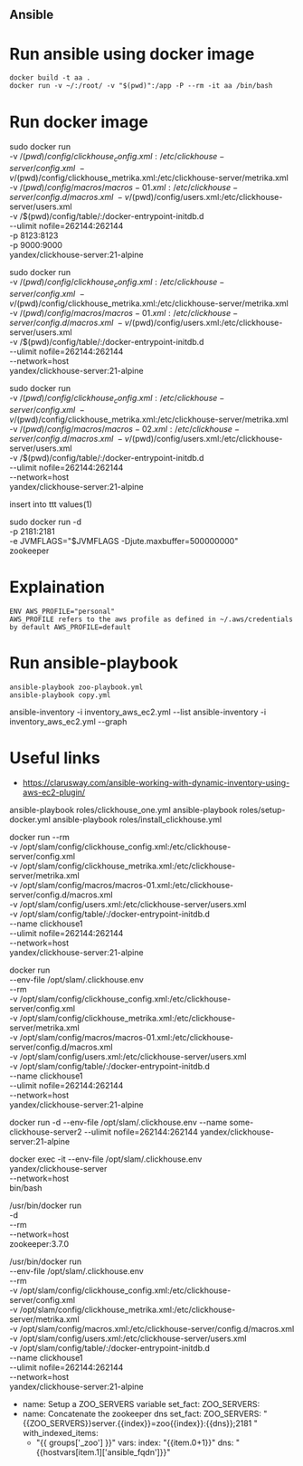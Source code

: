 ## Ansible

# Run ansible using docker image
```
docker build -t aa .
docker run -v ~/:/root/ -v "$(pwd)":/app -P --rm -it aa /bin/bash 
```
# Run docker image


sudo docker run \
    -v /$(pwd)/config/clickhouse_config.xml:/etc/clickhouse-server/config.xml \
    -v /$(pwd)/config/clickhouse_metrika.xml:/etc/clickhouse-server/metrika.xml \
    -v /$(pwd)/config/macros/macros-01.xml:/etc/clickhouse-server/config.d/macros.xml \
    -v /$(pwd)/config/users.xml:/etc/clickhouse-server/users.xml \
    -v /$(pwd)/config/table/:/docker-entrypoint-initdb.d \
    --ulimit nofile=262144:262144 \
    -p 8123:8123 \
    -p 9000:9000 \
    yandex/clickhouse-server:21-alpine


sudo docker run \
    -v /$(pwd)/config/clickhouse_config.xml:/etc/clickhouse-server/config.xml \
    -v /$(pwd)/config/clickhouse_metrika.xml:/etc/clickhouse-server/metrika.xml \
    -v /$(pwd)/config/macros/macros-01.xml:/etc/clickhouse-server/config.d/macros.xml \
    -v /$(pwd)/config/users.xml:/etc/clickhouse-server/users.xml \
    -v /$(pwd)/config/table/:/docker-entrypoint-initdb.d \
    --ulimit nofile=262144:262144 \
    --network=host \
    yandex/clickhouse-server:21-alpine 

sudo docker run \
    -v /$(pwd)/config/clickhouse_config.xml:/etc/clickhouse-server/config.xml \
    -v /$(pwd)/config/clickhouse_metrika.xml:/etc/clickhouse-server/metrika.xml \
    -v /$(pwd)/config/macros/macros-02.xml:/etc/clickhouse-server/config.d/macros.xml \
    -v /$(pwd)/config/users.xml:/etc/clickhouse-server/users.xml \
    -v /$(pwd)/config/table/:/docker-entrypoint-initdb.d \
    --ulimit nofile=262144:262144 \
    --network=host \
    yandex/clickhouse-server:21-alpine 

insert into ttt values(1)

sudo docker run -d \
    -p 2181:2181 \
    -e JVMFLAGS="$JVMFLAGS -Djute.maxbuffer=500000000" \
    zookeeper

# Explaination
```
ENV AWS_PROFILE="personal" 
AWS_PROFILE refers to the aws profile as defined in ~/.aws/credentials
by default AWS_PROFILE=default
```

# Run ansible-playbook
```
ansible-playbook zoo-playbook.yml 
ansible-playbook copy.yml 
```

ansible-inventory -i inventory_aws_ec2.yml --list
ansible-inventory -i inventory_aws_ec2.yml --graph


# Useful links
- https://clarusway.com/ansible-working-with-dynamic-inventory-using-aws-ec2-plugin/


ansible-playbook roles/clickhouse_one.yml
ansible-playbook roles/setup-docker.yml
ansible-playbook roles/install_clickhouse.yml

docker run --rm \
    -v /opt/slam/config/clickhouse_config.xml:/etc/clickhouse-server/config.xml \
    -v /opt/slam/config/clickhouse_metrika.xml:/etc/clickhouse-server/metrika.xml \
    -v /opt/slam/config/macros/macros-01.xml:/etc/clickhouse-server/config.d/macros.xml \
    -v /opt/slam/config/users.xml:/etc/clickhouse-server/users.xml \
    -v /opt/slam/config/table/:/docker-entrypoint-initdb.d \
    --name clickhouse1 \
    --ulimit nofile=262144:262144 \
    --network=host \
    yandex/clickhouse-server:21-alpine 

docker run \
    --env-file /opt/slam/.clickhouse.env \
    --rm \
    -v /opt/slam/config/clickhouse_config.xml:/etc/clickhouse-server/config.xml \
    -v /opt/slam/config/clickhouse_metrika.xml:/etc/clickhouse-server/metrika.xml \
    -v /opt/slam/config/macros/macros-01.xml:/etc/clickhouse-server/config.d/macros.xml \
    -v /opt/slam/config/users.xml:/etc/clickhouse-server/users.xml \
    -v /opt/slam/config/table/:/docker-entrypoint-initdb.d \
    --name clickhouse1 \
    --ulimit nofile=262144:262144 \
    --network=host \
    yandex/clickhouse-server:21-alpine 


docker run -d --env-file /opt/slam/.clickhouse.env --name some-clickhouse-server2 --ulimit nofile=262144:262144 yandex/clickhouse-server:21-alpine 

docker exec -it --env-file /opt/slam/.clickhouse.env \
        yandex/clickhouse-server \
        --network=host \
        bin/bash

/usr/bin/docker run \
            -d \
            --rm \
            --network=host \
            zookeeper:3.7.0 

/usr/bin/docker run \
            --env-file /opt/slam/.clickhouse.env \
            --rm \
            -v /opt/slam/config/clickhouse_config.xml:/etc/clickhouse-server/config.xml \
            -v /opt/slam/config/clickhouse_metrika.xml:/etc/clickhouse-server/metrika.xml \
            -v /opt/slam/config/macros.xml:/etc/clickhouse-server/config.d/macros.xml \
            -v /opt/slam/config/users.xml:/etc/clickhouse-server/users.xml \
            -v /opt/slam/config/table/:/docker-entrypoint-initdb.d \
            --name clickhouse1 \
            --ulimit nofile=262144:262144 \
            --network=host \
            yandex/clickhouse-server:21-alpine 

  - name: Setup a ZOO_SERVERS variable
    set_fact:
      ZOO_SERVERS: 
  - name: Concatenate the zookeeper dns
    set_fact:
      ZOO_SERVERS: "{{ZOO_SERVERS}}server.{{index}}=zoo{{index}}:{{dns}};2181 "
    with_indexed_items:
      - "{{ groups['_zoo'] }}"
    vars:
      index: "{{item.0+1}}"
      dns: "{{hostvars[item.1]['ansible_fqdn']}}"
